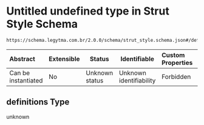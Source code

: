 # Untitled undefined type in Strut Style Schema

```txt
https://schema.legytma.com.br/2.0.0/schema/strut_style.schema.json#/definitions
```




| Abstract            | Extensible | Status         | Identifiable            | Custom Properties | Additional Properties | Access Restrictions | Defined In                                                                            |
| :------------------ | ---------- | -------------- | ----------------------- | :---------------- | --------------------- | ------------------- | ------------------------------------------------------------------------------------- |
| Can be instantiated | No         | Unknown status | Unknown identifiability | Forbidden         | Allowed               | none                | [strut_style.schema.json\*](../schema/strut_style.schema.json) |

## definitions Type

unknown
